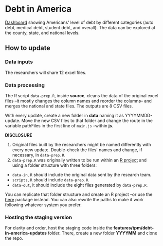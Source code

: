 # Debt in America

[Dashboard](https://apps.urban.org/features/debt-interactive-map/) showing Americans' level of debt by different categories (auto debt, medical debt, student debt, and overall). The data can be explored at the county, state, and national levels.

## How to update

### Data inputs
The researchers will share 12 excel files.

### Data processing
The R script `data-prep.R`, inside **source**, cleans the data of the original excel files –it mostly changes the column names and reorder the columns– and merges the national and state files. The outputs are 8 CSV files.

With every update, create a new folder in **data** naming it as YYYYMMDD-update. Move the new CSV files to that folder and change the route in the variable pathFiles in the first line of `main.js` –within **js**.

**DISCLOSURE**
1. Original files built by the researchers might be named differently with every new update. Double-check the files' names and change, if necessary, in `data-prep.R`.
2. `data-prep.R` was originally written to be run within an [R project](https://r4ds.had.co.nz/workflow-projects.html) and using a folder structure with three folders:
- `data-in`, it should include the original data sent by the research team.
- `scripts`, it should include `data-prep.R`.
- `data-out`, it should include the eight files generated by `data-prep.R`.

You can replicate that folder structure and create an R project –or use the [here](https://here.r-lib.org/) package instead. You can also rewrite the paths to make it work following whatever system you prefer.

### Hosting the staging version
For clarity and order, host the staging code inside the **features/tpm/debt-in-america-updates** folder. There, create a new folder **YYYYMM** and clone the repo.
